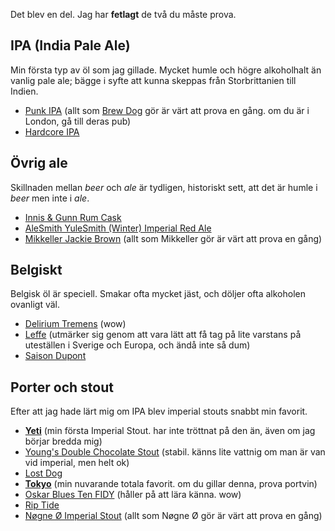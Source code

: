 Det blev en del. Jag har **fetlagt** de två du måste prova.

## IPA (India Pale Ale)

Min första typ av öl som jag gillade. Mycket humle och högre alkoholhalt än vanlig pale ale; bägge i syfte att kunna skeppas från Storbrittanien till Indien.

* [Punk IPA](http://www.ratebeer.com/beer/brewdog-punk-ipa-56/135361/) (allt som [Brew Dog](http://www.brewdog.com/) gör är värt att prova en gång. om du är i London, gå till deras pub)
* [Hardcore IPA](http://www.ratebeer.com/beer/brewdog-hardcore-ipa-9/76701/)

## Övrig ale

Skillnaden mellan *beer* och *ale* är tydligen, historiskt sett, att det är humle i *beer* men inte i *ale*.

* [Innis & Gunn Rum Cask](http://www.ratebeer.com/beer/innis-gunn-oak-aged-beer-rum-finish/80407/)
* [AleSmith YuleSmith (Winter) Imperial Red Ale](http://www.ratebeer.com/beer/alesmith-yulesmith-winter-imperial-red-ale/64102/)
* [Mikkeller Jackie Brown](http://www.ratebeer.com/beer/mikkeller-jackie-brown/62660/) (allt som Mikkeller gör är värt att prova en gång)

## Belgiskt

Belgisk öl är speciell. Smakar ofta mycket jäst, och döljer ofta alkoholen ovanligt väl.

* [Delirium Tremens](http://www.ratebeer.com/beer/delirium-tremens/1039/) (wow)
* [Leffe](http://www.ratebeer.com/beer/leffe-blonde/2514/) (utmärker sig genom att vara lätt att få tag på lite varstans på uteställen i Sverige och Europa, och ändå inte så dum)
* [Saison Dupont](http://www.ratebeer.com/beer/saison-dupont-vieille-provision/5386/)

## Porter och stout

Efter att jag hade lärt mig om IPA blev imperial stouts snabbt min favorit.

* **[Yeti](http://www.ratebeer.com/beer/great-divide-yeti-imperial-stout/25082/)** (min första Imperial Stout. har inte tröttnat på den än, även om jag börjar bredda mig)
* [Young's Double Chocolate Stout](http://www.ratebeer.com/beer/youngs-double-chocolate-stout/139/) (stabil. känns lite vattnig om man är van vid imperial, men helt ok)
* [Lost Dog](http://www.ratebeer.com/beer/brewdog-lost-abbey-lost-dog/160824/)
* **[Tokyo](http://www.ratebeer.com/beer/brewdog-tokyo/107203/)** (min nuvarande totala favorit. om du gillar denna, prova portvin)
* [Oskar Blues Ten FIDY](http://www.ratebeer.com/beer/oskar-blues-ten-fidy/68107/) (håller på att lära känna. wow)
* [Rip Tide](http://www.ratebeer.com/beer/brewdog-riptide/72427/)
* [Nøgne Ø Imperial Stout](http://www.ratebeer.com/beer/nogne-o-imperial-stout/49092/) (allt som Nøgne Ø gör är värt att prova en gång)
